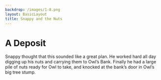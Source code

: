 ```yaml
---
backdrop: /images/1-8.png
layout: BasicLayout
title: Snappy and the Nuts
---
```


# A Deposit

Snappy thought that this sounded like a great plan. He worked hard all day digging up his nuts and carrying them to Owl’s Bank. Finally he had a large pile of nuts ready for Owl to take, and knocked at the bank’s door in Owl’s big tree stump.

<Pagination previous="7" next="9"/>

